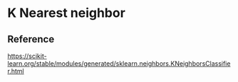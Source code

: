 # K Nearest neighbor

## Reference
https://scikit-learn.org/stable/modules/generated/sklearn.neighbors.KNeighborsClassifier.html